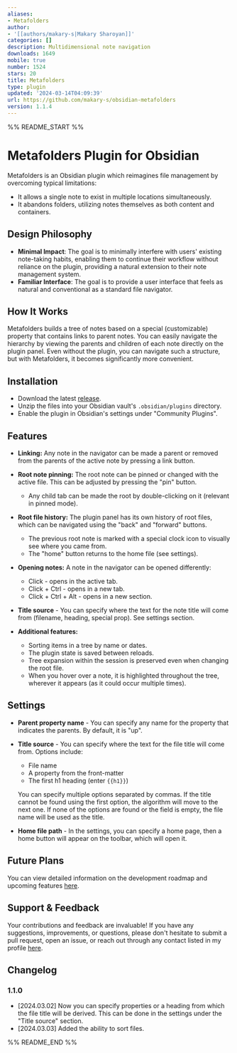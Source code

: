 ```yaml
---
aliases:
- Metafolders
author:
- '[[authors/makary-s|Makary Sharoyan]]'
categories: []
description: Multidimensional note navigation
downloads: 1649
mobile: true
number: 1524
stars: 20
title: Metafolders
type: plugin
updated: '2024-03-14T04:09:39'
url: https://github.com/makary-s/obsidian-metafolders
version: 1.1.4
---
```


%% README_START %%

# Metafolders Plugin for Obsidian

Metafolders is an Obsidian plugin which reimagines file management by overcoming typical limitations:

-   It allows a single note to exist in multiple locations simultaneously.
-   It abandons folders, utilizing notes themselves as both content and containers.

## Design Philosophy

-   **Minimal Impact**: The goal is to minimally interfere with users' existing note-taking habits, enabling them to continue their workflow without reliance on the plugin, providing a natural extension to their note management system.
-   **Familiar Interface**: The goal is to provide a user interface that feels as natural and conventional as a standard file navigator.

## How It Works

Metafolders builds a tree of notes based on a special (customizable) property that contains links to parent notes. You can easily navigate the hierarchy by viewing the parents and children of each note directly on the plugin panel. Even without the plugin, you can navigate such a structure, but with Metafolders, it becomes significantly more convenient.

## Installation

-   Download the latest [release](https://github.com/makary-s/obsidian-metafolders/releases).
-   Unzip the files into your Obsidian vault's `.obsidian/plugins` directory.
-   Enable the plugin in Obsidian's settings under "Community Plugins".

## Features

-   **Linking:** Any note in the navigator can be made a parent or removed from the parents of the active note by pressing a link button.

-   **Root note pinning:** The root note can be pinned or changed with the active file. This can be adjusted by pressing the "pin" button.

    -   Any child tab can be made the root by double-clicking on it (relevant in pinned mode).

-   **Root file history:** The plugin panel has its own history of root files, which can be navigated using the "back" and "forward" buttons.

    -   The previous root note is marked with a special clock icon to visually see where you came from.
    -   The "home" button returns to the home file (see settings).

-   **Opening notes:** A note in the navigator can be opened differently:

    -   Click - opens in the active tab.
    -   Click + Ctrl - opens in a new tab.
    -   Click + Ctrl + Alt - opens in a new section.

-   **Title source** - You can specify where the text for the note title will come from (filename, heading, special prop). See settings section.

-   **Additional features:**

    -   Sorting items in a tree by name or dates.
    -   The plugin state is saved between reloads.
    -   Tree expansion within the session is preserved even when changing the root file.
    -   When you hover over a note, it is highlighted throughout the tree, wherever it appears (as it could occur multiple times).

## Settings

-   **Parent property name** - You can specify any name for the property that indicates the parents. By default, it is "up".

-   **Title source** - You can specify where the text for the file title will come from. Options include:

    -   File name
    -   A property from the front-matter
    -   The first h1 heading (enter `{{h1}}`)

    You can specify multiple options separated by commas. If the title cannot be found using the first option, the algorithm will move to the next one. If none of the options are found or the field is empty, the file name will be used as the title.

-   **Home file path** - In the settings, you can specify a home page, then a home button will appear on the toolbar, which will open it.

## Future Plans

You can view detailed information on the development roadmap and upcoming features [here](https://github.com/users/makary-s/projects/1/views/1).

## Support & Feedback

Your contributions and feedback are invaluable! If you have any suggestions, improvements, or questions, please don't hesitate to submit a pull request, open an issue, or reach out through any contact listed in my profile [here](https://github.com/makary-s).

## Changelog

### 1.1.0

-   [2024.03.02] Now you can specify properties or a heading from which the file title will be derived. This can be done in the settings under the "Title source" section.
-   [2024.03.03] Added the ability to sort files.


%% README_END %%